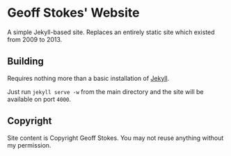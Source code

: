# Geoff Stokes' Website

A simple Jekyll-based site. Replaces an entirely static site which existed from 2009 to 2013.

## Building

Requires nothing more than a basic installation of [Jekyll](http://jekyllrb.com).

Just run `jekyll serve -w` from the main directory and the site will be available on port `4000`.

## Copyright

Site content is Copyright Geoff Stokes. You may not reuse anything without my permission.